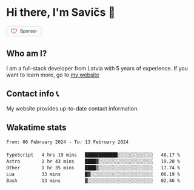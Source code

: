 # Hi there, I'm Savičs 👋

<a href="https://github.com/sponsors/Exerra" title="Sponsor Exerra"><img src="/assets/sponsor.svg?sanitize=true" width="94" height="28" aria-hidden="true"></a>
    
## Who am I?
I am a full-stack developer from Latvia with 5 years of experience. If you want to learn more, go to [my website](https://exerra.xyz)

## Contact info 📞
My website provides up-to-date contact information.

## Wakatime stats

<!--
<a href="https://status.exerra.xyz" id="freshstatus-badge-root"
  data-banner-style="compact">
  <img src="https://public-api.freshstatus.io/v1/public/badge.svg/?badge=0b9b52df-6e1d-4d16-b836-5595b35bcef8" />
    </a>
-->

<!--START_SECTION:waka-->

```txt
From: 06 February 2024 - To: 13 February 2024

TypeScript   4 hrs 19 mins   ████████████░░░░░░░░░░░░░   48.17 %
Astro        1 hr 43 mins    ████▓░░░░░░░░░░░░░░░░░░░░   19.20 %
Other        1 hr 35 mins    ████▒░░░░░░░░░░░░░░░░░░░░   17.74 %
Lua          33 mins         █▓░░░░░░░░░░░░░░░░░░░░░░░   06.19 %
Bash         13 mins         ▓░░░░░░░░░░░░░░░░░░░░░░░░   02.46 %
```

<!--END_SECTION:waka-->
    
<!--
![Exerra's Github profile statistics](https://github.stats.exerra.xyz/api?username=Exerra&show_icons=true&theme=buefy&include_all_commits=true&count_private=true)
![Exerra's language statistics](https://github.stats.exerra.xyz/api/top-langs/?username=Exerra&layout=compact)
-->
